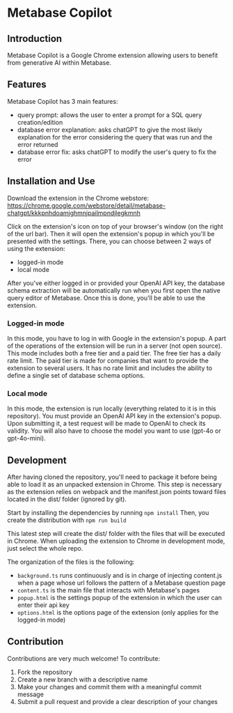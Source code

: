 # Metabase Copilot

## Introduction

Metabase Copilot is a Google Chrome extension allowing users to benefit from generative AI within Metabase.

## Features

Metabase Copilot has 3 main features:
- query prompt: allows the user to enter a prompt for a SQL query creation/edition
- database error explanation: asks chatGPT to give the most likely explanation for the error considering the query that was run and the error returned
- database error fix: asks chatGPT to modify the user's query to fix the error

## Installation and Use

Download the extension in the Chrome webstore: https://chrome.google.com/webstore/detail/metabase-chatgpt/kkkpnhdoamjghmnjpailmpndjlegkmnh

Click on the extension's icon on top of your browser's window (on the right of the url bar). Then it will open the extension's popup in which you'll be presented with the settings. There, you can choose between 2 ways of using the extension:
- logged-in mode
- local mode

After you've either logged in or provided your OpenAI API key, the database schema extraction will be automatically run when you first open the native query editor of Metabase. Once this is done, you'll be able to use the extension.

### Logged-in mode

In this mode, you have to log in with Google in the extension's popup. A part of the operations of the extension will be run in a server (not open source). This mode includes both a free tier and a paid tier. The free tier has a daily rate limit. The paid tier is made for companies that want to provide the extension to several users. It has no rate limit and includes the ability to define a single set of database schema options.

### Local mode

In this mode, the extension is run locally (everything related to it is in this repository). You must provide an OpenAI API key in the extension's popup. Upon submitting it, a test request will be made to OpenAI to check its validity. You will also have to choose the model you want to use (gpt-4o or gpt-4o-mini).

## Development

After having cloned the repository, you'll need to package it before being able to load it as an unpacked extension in Chrome. This step is necessary as the extension relies on webpack and the manifest.json points toward files located in the dist/ folder (ignored by git).

Start by installing the dependencies by running `npm install`
Then, you create the distribution with `npm run build`

This latest step will create the dist/ folder with the files that will be executed in Chrome. When uploading the extension to Chrome in development mode, just select the whole repo.

The organization of the files is the following:
- `background.ts` runs continuously and is in charge of injecting content.js when a page whose url follows the pattern of a Metabase question page
- `content.ts` is the main file that interacts with Metabase's pages
- `popup.html` is the settings popup of the extension in which the user can enter their api key
- `options.html` is the options page of the extension (only applies for the logged-in mode)

## Contribution

Contributions are very much welcome! To contribute:
1. Fork the repository
2. Create a new branch with a descriptive name
3. Make your changes and commit them with a meaningful commit message
4. Submit a pull request and provide a clear description of your changes

